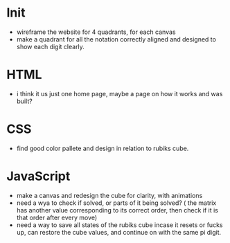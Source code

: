 # Init
- wireframe the website for 4 quadrants, for each canvas
- make a quadrant for all the notation correctly aligned and designed to show each digit clearly. 


# HTML
- i think it us just one home page, maybe a page on how it works and was built?


# CSS
- find good color pallete and design in relation to rubiks cube. 


# JavaScript
- make a canvas and redesign the cube for clarity, with animations
- need a wya to check if solved, or parts of it being solved? 
( the matrix has another value corresponding to its correct order, then check if it is that order after every move)
- need a way to save all states of the rubiks cube incase it resets or fucks up, can restore the cube values, and continue on with the same pi digit. 